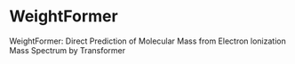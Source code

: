 # WeightFormer
WeightFormer: Direct Prediction of Molecular Mass from Electron lonization Mass Spectrum by Transformer
